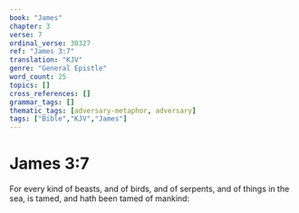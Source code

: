 ```yaml
---
book: "James"
chapter: 3
verse: 7
ordinal_verse: 30327
ref: "James 3:7"
translation: "KJV"
genre: "General Epistle"
word_count: 25
topics: []
cross_references: []
grammar_tags: []
thematic_tags: [adversary-metaphor, adversary]
tags: ["Bible","KJV","James"]
---
```


# James 3:7

For every kind of beasts, and of birds, and of serpents, and of things in the sea, is tamed, and hath been tamed of mankind:
